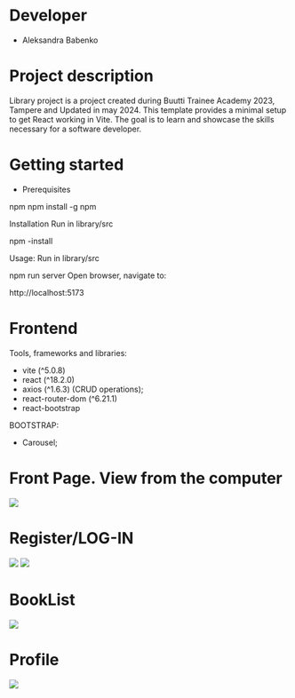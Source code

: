 # Developer
 - Aleksandra Babenko

# Project description
Library project is a project created during Buutti Trainee Academy 2023, Tampere and Updated in may 2024.
This template provides a minimal setup to get React working in Vite.
The goal is to learn and showcase the skills necessary for a software developer.

# Getting started
- Prerequisites

npm npm install -g npm

Installation
Run in library/src

npm -install

Usage: 
Run in library/src

npm run server
Open browser, navigate to:

http://localhost:5173


# Frontend

Tools, frameworks and libraries:
- vite (^5.0.8)
- react (^18.2.0)
- axios (^1.6.3) (CRUD operations);
- react-router-dom (^6.21.1)
- react-bootstrap

BOOTSTRAP:
- Carousel;


# Front Page. View from the computer

<img src="src/images/Screenshot 2024-02-29 at 14.21.03.png">

# Register/LOG-IN

<img src="src/images/Screenshot 2024-02-29 at 14.21.52.png">
<img src="src/images/Screenshot 2024-02-29 at 14.21.29.png">

# BookList

<img src="src/images/Screenshot 2024-02-29 at 14.21.13.png">

# Profile

<img src="src/images/Screenshot 2024-02-29 at 14.29.50.png">

